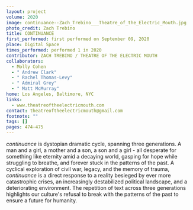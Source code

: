 ```yaml
---
layout: project
volume: 2020
image: continuance--Zach_Trebino___Theatre_of_the_Electric_Mouth.jpg
photo_credit: Zach Trebino
title: CONTINUANCE
first_performed: first performed on September 09, 2020
place: Digital Space
times_performed: performed 1 in 2020
contributor: ZACH TREBINO / THEATRE OF THE ELECTRIC MOUTH
collaborators:
  - Molly Cohen
  - " Andrew Clark"
  - " Rachel Thomas-Levy"
  - " Admiral Grey"
  - " Matt McMurray"
home: Los Angeles, Baltimore, NYC
links:
  - www.theatreoftheelectricmouth.com
contact: theatreoftheelectricmouth@gmail.com
footnote: ""
tags: []
pages: 474-475
---
```


_continuance_ is dystopian dramatic cycle, spanning three generations. A man and a girl, a mother and a son, a son and a girl - all desperate for something like eternity amid a decaying world, gasping for hope while struggling to breathe, and forever stuck in the patterns of the past. A cyclical exploration of civil war, legacy, and the memory of trauma, _continuance_ is a direct response to a reality besieged by ever more catastrophic crises, an increasingly destabilized political landscape, and a deteriorating environment. The repetition of text across three generations highlights our culture's refusal to break with the patterns of the past to ensure a future for humanity.
